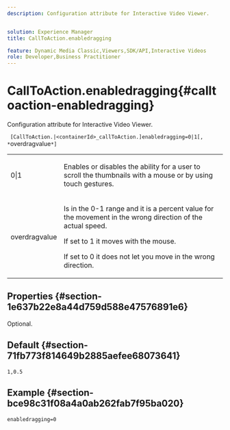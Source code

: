 ```yaml
---
description: Configuration attribute for Interactive Video Viewer.


solution: Experience Manager
title: CallToAction.enabledragging

feature: Dynamic Media Classic,Viewers,SDK/API,Interactive Videos
role: Developer,Business Practitioner
---
```


# CallToAction.enabledragging{#calltoaction-enabledragging}

Configuration attribute for Interactive Video Viewer.

 ` [CallToAction.|<containerId>_callToAction.]enabledragging=0|1[, *`overdragvalue`*]`

<table id="table_441553CD34C94A58A9D7CBF772DEDDB6"> 
 <tbody> 
  <tr> 
   <td colname="col1"> <p> <span class="codeph"> 0|1 </span> </p> </td> 
   <td colname="col2"> <p> Enables or disables the ability for a user to scroll the thumbnails with a mouse or by using touch gestures. </p> </td> 
  </tr> 
  <tr> 
   <td colname="col1"> <p> <span class="codeph"> <span class="varname"> overdragvalue </span> </span> </p> </td> 
   <td colname="col2"> <p> Is in the <span class="codeph"> 0-1 </span> range and it is a percent value for the movement in the wrong direction of the actual speed. </p> <p>If set to <span class="codeph"> 1 </span> it moves with the mouse. </p> <p>If set to <span class="codeph"> 0 </span> it does not let you move in the wrong direction. </p> </td> 
  </tr> 
 </tbody> 
</table>

## Properties {#section-1e637b22e8a44d759d588e47576891e6}

Optional.

## Default {#section-71fb773f814649b2885aefee68073641}

`1,0.5`

## Example {#section-bce98c31f08a4a0ab262fab7f95ba020}

```
enabledragging=0
```

